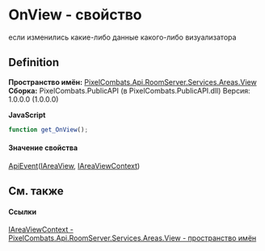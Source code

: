 # OnView - свойство


если изменились какие-либо данные какого-либо визуализатора



## Definition
**Пространство имён:** <a href="d42615c4-2647-6043-f483-ab072442c0ce">PixelCombats.Api.RoomServer.Services.Areas.View</a>  
**Сборка:** PixelCombats.PublicAPI (в PixelCombats.PublicAPI.dll) Версия: 1.0.0.0 (1.0.0.0)

**JavaScript**
``` JavaScript
function get_OnView();

```



#### Значение свойства
<a href="2c6ab617-976d-ae51-82f2-7621fc7e18d9">ApiEvent</a>(<a href="bc285b36-ae28-f2a5-79c2-60e3892f3e32">IAreaView</a>, <a href="399f63a8-3f59-5085-21ae-8069297f7a7d">IAreaViewContext</a>)

## См. также


#### Ссылки
<a href="399f63a8-3f59-5085-21ae-8069297f7a7d">IAreaViewContext - </a>  
<a href="d42615c4-2647-6043-f483-ab072442c0ce">PixelCombats.Api.RoomServer.Services.Areas.View - пространство имён</a>  
